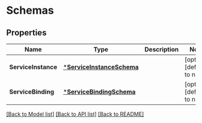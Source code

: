 # Schemas

## Properties
Name | Type | Description | Notes
------------ | ------------- | ------------- | -------------
**ServiceInstance** | [***ServiceInstanceSchema**](ServiceInstanceSchema.md) |  | [optional] [default to null]
**ServiceBinding** | [***ServiceBindingSchema**](ServiceBindingSchema.md) |  | [optional] [default to null]

[[Back to Model list]](../README.md#documentation-for-models) [[Back to API list]](../README.md#documentation-for-api-endpoints) [[Back to README]](../README.md)

